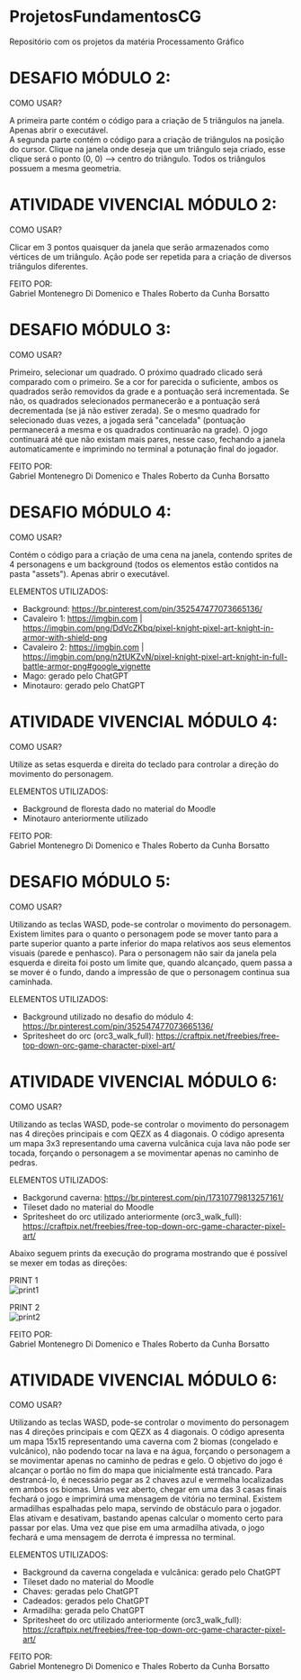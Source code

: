 # ProjetosFundamentosCG
Repositório com os projetos da matéria Processamento Gráfico

# DESAFIO MÓDULO 2:  
COMO USAR?

A primeira parte contém o código para a criação de 5 triângulos na janela. Apenas abrir o executável.  
A segunda parte contém o código para a criação de triângulos na posição do cursor. Clique na janela onde deseja que um triângulo seja criado, esse clique será o ponto (0, 0) ⟶ centro do triângulo. Todos os triângulos possuem a mesma geometria.

# ATIVIDADE VIVENCIAL MÓDULO 2:  
COMO USAR?

Clicar em 3 pontos quaisquer da janela que serão armazenados como vértices de um triângulo. Ação pode ser repetida para a criação de diversos triângulos diferentes.

FEITO POR:  
Gabriel Montenegro Di Domenico e Thales Roberto da Cunha Borsatto

# DESAFIO MÓDULO 3:  
COMO USAR?

Primeiro, selecionar um quadrado. O próximo quadrado clicado será comparado com o primeiro. Se a cor for parecida o suficiente, ambos os quadrados serão removidos da grade e a pontuação será incrementada. Se não, os quadrados selecionados permanecerão e a pontuação será decrementada (se já não estiver zerada). Se o mesmo quadrado for selecionado duas vezes, a jogada será "cancelada" (pontuação permanecerá a mesma e os quadrados continuarão na grade). O jogo continuará até que não existam mais pares, nesse caso, fechando a janela automaticamente e imprimindo no terminal a potunação final do jogador.

FEITO POR:  
Gabriel Montenegro Di Domenico e Thales Roberto da Cunha Borsatto

# DESAFIO MÓDULO 4:  
COMO USAR?

Contém o código para a criação de uma cena na janela, contendo sprites de 4 personagens e um background (todos os elementos estão contidos na pasta "assets"). Apenas abrir o executável.

ELEMENTOS UTILIZADOS:
- Background: https://br.pinterest.com/pin/352547477073665136/  
- Cavaleiro 1: https://imgbin.com | https://imgbin.com/png/DdVcZKbq/pixel-knight-pixel-art-knight-in-armor-with-shield-png  
- Cavaleiro 2: https://imgbin.com | https://imgbin.com/png/n2tUKZvN/pixel-knight-pixel-art-knight-in-full-battle-armor-png#google_vignette
- Mago: gerado pelo ChatGPT
- Minotauro: gerado pelo ChatGPT

# ATIVIDADE VIVENCIAL MÓDULO 4:  
COMO USAR?

Utilize as setas esquerda e direita do teclado para controlar a direção do movimento do personagem.

ELEMENTOS UTILIZADOS:  
- Background de floresta dado no material do Moodle
- Minotauro anteriormente utilizado

FEITO POR:  
Gabriel Montenegro Di Domenico e Thales Roberto da Cunha Borsatto

# DESAFIO MÓDULO 5:  
COMO USAR?

Utilizando as teclas WASD, pode-se controlar o movimento do personagem. Existem limites para o quanto o personagem pode se mover tanto para a parte superior quanto a parte inferior do mapa relativos aos seus elementos visuais (parede e penhasco). Para o personagem não sair da janela pela esquerda e direita foi posto um limite que, quando alcançado, quem passa a se mover é o fundo, dando a impressão de que o personagem continua sua caminhada.

ELEMENTOS UTILIZADOS:
- Background utilizado no desafio do módulo 4: https://br.pinterest.com/pin/352547477073665136/
- Spritesheet do orc (orc3_walk_full): https://craftpix.net/freebies/free-top-down-orc-game-character-pixel-art/

# ATIVIDADE VIVENCIAL MÓDULO 6:  
COMO USAR?

Utilizando as teclas WASD, pode-se controlar o movimento do personagem nas 4 direções principais e com QEZX as 4 diagonais. O código apresenta um mapa 3x3 representando uma caverna vulcânica cuja lava não pode ser tocada, forçando o personagem a se movimentar apenas no caminho de pedras.

ELEMENTOS UTILIZADOS:
- Backgorund caverna: https://br.pinterest.com/pin/17310779813257161/
- Tileset dado no material do Moodle
- Spritesheet do orc utilizado anteriormente (orc3_walk_full): https://craftpix.net/freebies/free-top-down-orc-game-character-pixel-art/

Abaixo seguem prints da execução do programa mostrando que é possível se mexer em todas as direções:

PRINT 1  
![print1](https://github.com/user-attachments/assets/4134faa9-ae21-4a22-8612-6a371be1db42)

PRINT 2  
![print2](https://github.com/user-attachments/assets/cef23efb-fd7a-48e6-ad7e-eebe43b7f620)

FEITO POR:  
Gabriel Montenegro Di Domenico e Thales Roberto da Cunha Borsatto

# ATIVIDADE VIVENCIAL MÓDULO 6:  
COMO USAR?

Utilizando as teclas WASD, pode-se controlar o movimento do personagem nas 4 direções principais e com QEZX as 4 diagonais. O código apresenta um mapa 15x15 representando uma caverna com 2 biomas (congelado e vulcânico), não podendo tocar na lava e na água, forçando o personagem a se movimentar apenas no caminho de pedras e gelo. O objetivo do jogo é alcançar o portão no fim do mapa que inicialmente está trancado. Para destrancá-lo, é necessário pegar as 2 chaves azul e vermelha localizadas em ambos os biomas. Umas vez aberto, chegar em uma das 3 casas finais fechará o jogo e imprimirá uma mensagem de vitória no terminal. Existem armadilhas espalhadas pelo mapa, servindo de obstáculo para o jogador. Elas ativam e desativam, bastando apenas calcular o momento certo para passar por elas. Uma vez que pise em uma armadilha ativada, o jogo fechará e uma mensagem de derrota é impressa no terminal.

ELEMENTOS UTILIZADOS:
- Background da caverna congelada e vulcânica: gerado pelo ChatGPT
- Tileset dado no material do Moodle
- Chaves: geradas pelo ChatGPT
- Cadeados: gerados pelo ChatGPT
- Armadilha: gerada pelo ChatGPT
- Spritesheet do orc utilizado anteriormente (orc3_walk_full): https://craftpix.net/freebies/free-top-down-orc-game-character-pixel-art/

FEITO POR:  
Gabriel Montenegro Di Domenico e Thales Roberto da Cunha Borsatto

